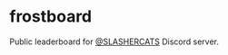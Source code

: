 # frostboard

Public leaderboard for [@SLASHERCATS](https://twitter.com/SLASHERCATS) Discord server.